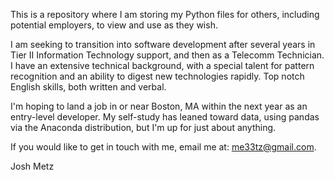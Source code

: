 This is a repository where I am storing my Python files for others, including potential employers, to view and use as
they wish. 

I am seeking to transition into software development after several years in Tier II Information Technology support, and 
then as a Telecomm Technician. I have an extensive technical background, with a special talent for 
pattern recognition and an ability to digest new technologies rapidly. Top notch English skills, both written and verbal.

I'm hoping to land a job in or near Boston, MA within the next year as an entry-level developer. My self-study has leaned toward data, using pandas via the Anaconda distribution, but I'm up for just about anything.  

If you would like to get in touch with me, email me at: me33tz@gmail.com. 

Josh Metz
